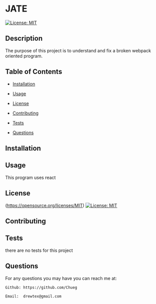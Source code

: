 # JATE
[![License: MIT](https://img.shields.io/badge/License-MIT-yellow.svg)](https://opensource.org/licenses/MIT)  


## Description

The purpose of this project is to understand and fix a broken webpack oriented program.

## Table of Contents

* [Installation](#installation)

* [Usage](#usage)

* [License](#license)

* [Contributing](#contributing)

* [Tests](#tests)

* [Questions](#questions)
## Installation




## Usage


This program uses react

## License


(https://opensource.org/licenses/MIT)  [![License: MIT](https://img.shields.io/badge/License-MIT-yellow.svg)](https://opensource.org/licenses/MIT)  
## Contributing


## Tests

there are no tests for this project

## Questions



For any questions you may have you can reach me at:

    Github: https://github.com/Chueg

    Email:  drewtex@gmail.com


